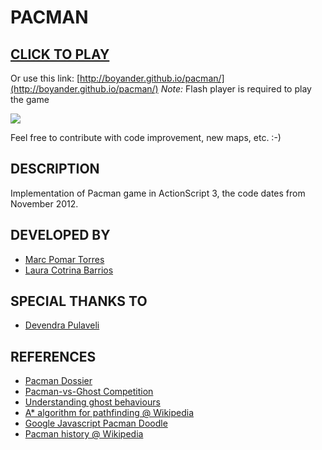 PACMAN
======

## [CLICK TO PLAY](http://boyander.github.io/pacman/)
Or use this link: [http://boyander.github.io/pacman/](http://boyander.github.io/pacman/)
*Note:* Flash player is required to play the game

<img src="https://raw.github.com/boyander/pacman/master/graphics/level1.png"/>

Feel free to contribute with code improvement, new maps, etc. :-)

DESCRIPTION
-----------
Implementation of Pacman game in ActionScript 3, the code dates from November 2012.

DEVELOPED BY
------------
 - [Marc Pomar Torres](boyander@gmail.com)
 - [Laura Cotrina Barrios](lauracotri90@gmail.com)

SPECIAL THANKS TO
-----------------
 - [Devendra Pulaveli](deven20377@gmail.com)

REFERENCES
----------
 - [Pacman Dossier](http://home.comcast.net/~jpittman2/pacman/pacmandossier.html)
 - [Pacman-vs-Ghost Competition](http://www.pacman-vs-ghosts.net/)
 - [Understanding ghost behaviours](http://gameinternals.com/post/2072558330/understanding-pac-man-ghost-behavior)
 - [A* algorithm for pathfinding @ Wikipedia](http://en.wikipedia.org/wiki/A*_search_algorithm)
 - [Google Javascript Pacman Doodle](https://www.google.com/doodles/30th-anniversary-of-pac-man)
 - [Pacman history @ Wikipedia](http://en.wikipedia.org/wiki/Pac-Man)

